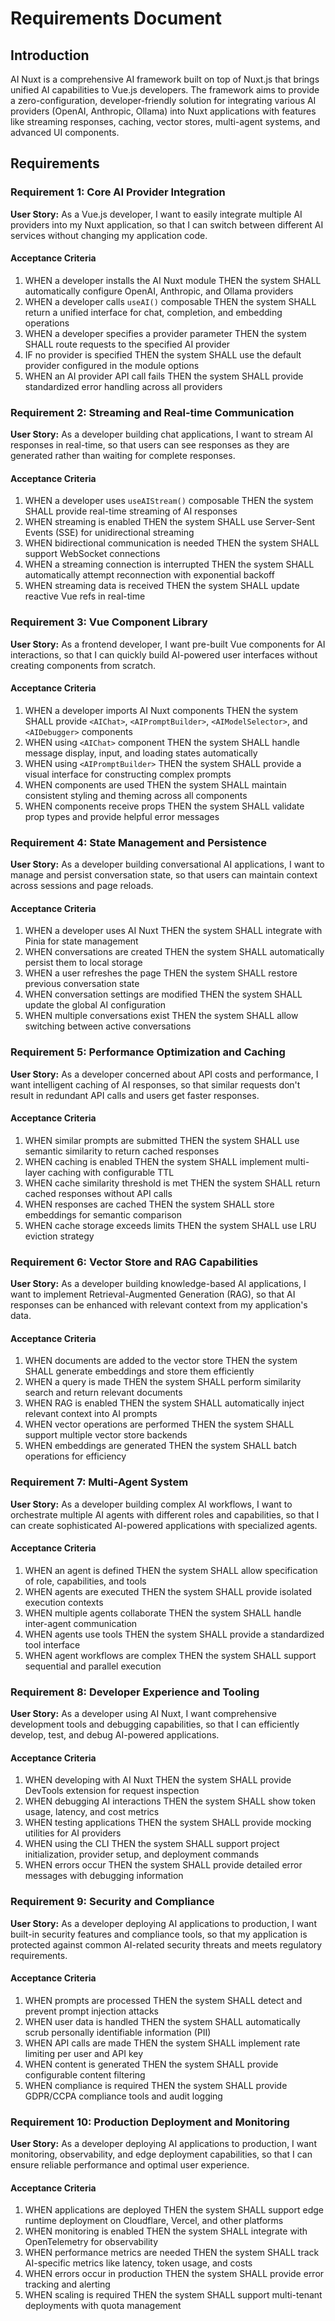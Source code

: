# Requirements Document

## Introduction

AI Nuxt is a comprehensive AI framework built on top of Nuxt.js that brings unified AI capabilities to Vue.js developers. The framework aims to provide a zero-configuration, developer-friendly solution for integrating various AI providers (OpenAI, Anthropic, Ollama) into Nuxt applications with features like streaming responses, caching, vector stores, multi-agent systems, and advanced UI components.

## Requirements

### Requirement 1: Core AI Provider Integration

**User Story:** As a Vue.js developer, I want to easily integrate multiple AI providers into my Nuxt application, so that I can switch between different AI services without changing my application code.

#### Acceptance Criteria

1. WHEN a developer installs the AI Nuxt module THEN the system SHALL automatically configure OpenAI, Anthropic, and Ollama providers
2. WHEN a developer calls `useAI()` composable THEN the system SHALL return a unified interface for chat, completion, and embedding operations
3. WHEN a developer specifies a provider parameter THEN the system SHALL route requests to the specified AI provider
4. IF no provider is specified THEN the system SHALL use the default provider configured in the module options
5. WHEN an AI provider API call fails THEN the system SHALL provide standardized error handling across all providers

### Requirement 2: Streaming and Real-time Communication

**User Story:** As a developer building chat applications, I want to stream AI responses in real-time, so that users can see responses as they are generated rather than waiting for complete responses.

#### Acceptance Criteria

1. WHEN a developer uses `useAIStream()` composable THEN the system SHALL provide real-time streaming of AI responses
2. WHEN streaming is enabled THEN the system SHALL use Server-Sent Events (SSE) for unidirectional streaming
3. WHEN bidirectional communication is needed THEN the system SHALL support WebSocket connections
4. WHEN a streaming connection is interrupted THEN the system SHALL automatically attempt reconnection with exponential backoff
5. WHEN streaming data is received THEN the system SHALL update reactive Vue refs in real-time

### Requirement 3: Vue Component Library

**User Story:** As a frontend developer, I want pre-built Vue components for AI interactions, so that I can quickly build AI-powered user interfaces without creating components from scratch.

#### Acceptance Criteria

1. WHEN a developer imports AI Nuxt components THEN the system SHALL provide `<AIChat>`, `<AIPromptBuilder>`, `<AIModelSelector>`, and `<AIDebugger>` components
2. WHEN using `<AIChat>` component THEN the system SHALL handle message display, input, and loading states automatically
3. WHEN using `<AIPromptBuilder>` THEN the system SHALL provide a visual interface for constructing complex prompts
4. WHEN components are used THEN the system SHALL maintain consistent styling and theming across all components
5. WHEN components receive props THEN the system SHALL validate prop types and provide helpful error messages

### Requirement 4: State Management and Persistence

**User Story:** As a developer building conversational AI applications, I want to manage and persist conversation state, so that users can maintain context across sessions and page reloads.

#### Acceptance Criteria

1. WHEN a developer uses AI Nuxt THEN the system SHALL integrate with Pinia for state management
2. WHEN conversations are created THEN the system SHALL automatically persist them to local storage
3. WHEN a user refreshes the page THEN the system SHALL restore previous conversation state
4. WHEN conversation settings are modified THEN the system SHALL update the global AI configuration
5. WHEN multiple conversations exist THEN the system SHALL allow switching between active conversations

### Requirement 5: Performance Optimization and Caching

**User Story:** As a developer concerned about API costs and performance, I want intelligent caching of AI responses, so that similar requests don't result in redundant API calls and users get faster responses.

#### Acceptance Criteria

1. WHEN similar prompts are submitted THEN the system SHALL use semantic similarity to return cached responses
2. WHEN caching is enabled THEN the system SHALL implement multi-layer caching with configurable TTL
3. WHEN cache similarity threshold is met THEN the system SHALL return cached responses without API calls
4. WHEN responses are cached THEN the system SHALL store embeddings for semantic comparison
5. WHEN cache storage exceeds limits THEN the system SHALL use LRU eviction strategy

### Requirement 6: Vector Store and RAG Capabilities

**User Story:** As a developer building knowledge-based AI applications, I want to implement Retrieval-Augmented Generation (RAG), so that AI responses can be enhanced with relevant context from my application's data.

#### Acceptance Criteria

1. WHEN documents are added to the vector store THEN the system SHALL generate embeddings and store them efficiently
2. WHEN a query is made THEN the system SHALL perform similarity search and return relevant documents
3. WHEN RAG is enabled THEN the system SHALL automatically inject relevant context into AI prompts
4. WHEN vector operations are performed THEN the system SHALL support multiple vector store backends
5. WHEN embeddings are generated THEN the system SHALL batch operations for efficiency

### Requirement 7: Multi-Agent System

**User Story:** As a developer building complex AI workflows, I want to orchestrate multiple AI agents with different roles and capabilities, so that I can create sophisticated AI-powered applications with specialized agents.

#### Acceptance Criteria

1. WHEN an agent is defined THEN the system SHALL allow specification of role, capabilities, and tools
2. WHEN agents are executed THEN the system SHALL provide isolated execution contexts
3. WHEN multiple agents collaborate THEN the system SHALL handle inter-agent communication
4. WHEN agents use tools THEN the system SHALL provide a standardized tool interface
5. WHEN agent workflows are complex THEN the system SHALL support sequential and parallel execution

### Requirement 8: Developer Experience and Tooling

**User Story:** As a developer using AI Nuxt, I want comprehensive development tools and debugging capabilities, so that I can efficiently develop, test, and debug AI-powered applications.

#### Acceptance Criteria

1. WHEN developing with AI Nuxt THEN the system SHALL provide DevTools extension for request inspection
2. WHEN debugging AI interactions THEN the system SHALL show token usage, latency, and cost metrics
3. WHEN testing applications THEN the system SHALL provide mocking utilities for AI providers
4. WHEN using the CLI THEN the system SHALL support project initialization, provider setup, and deployment commands
5. WHEN errors occur THEN the system SHALL provide detailed error messages with debugging information

### Requirement 9: Security and Compliance

**User Story:** As a developer deploying AI applications to production, I want built-in security features and compliance tools, so that my application is protected against common AI-related security threats and meets regulatory requirements.

#### Acceptance Criteria

1. WHEN prompts are processed THEN the system SHALL detect and prevent prompt injection attacks
2. WHEN user data is handled THEN the system SHALL automatically scrub personally identifiable information (PII)
3. WHEN API calls are made THEN the system SHALL implement rate limiting per user and API key
4. WHEN content is generated THEN the system SHALL provide configurable content filtering
5. WHEN compliance is required THEN the system SHALL provide GDPR/CCPA compliance tools and audit logging

### Requirement 10: Production Deployment and Monitoring

**User Story:** As a developer deploying AI applications to production, I want monitoring, observability, and edge deployment capabilities, so that I can ensure reliable performance and optimal user experience.

#### Acceptance Criteria

1. WHEN applications are deployed THEN the system SHALL support edge runtime deployment on Cloudflare, Vercel, and other platforms
2. WHEN monitoring is enabled THEN the system SHALL integrate with OpenTelemetry for observability
3. WHEN performance metrics are needed THEN the system SHALL track AI-specific metrics like latency, token usage, and costs
4. WHEN errors occur in production THEN the system SHALL provide error tracking and alerting
5. WHEN scaling is required THEN the system SHALL support multi-tenant deployments with quota management